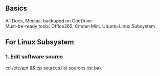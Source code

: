## Basics
All Docs, Medias, backuped on OneDrive  
Must-be-ready tools: Office365, Cmder-Mini, Ubuntu Linux Subsystem

## For Linux Subsystem
### 1. Edit software source
cd /etc/apt && cp sources.list sources.list.bak
